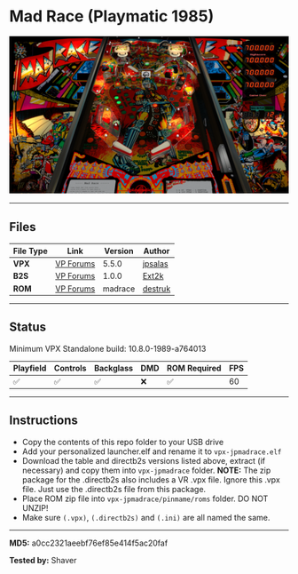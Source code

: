 # Mad Race (Playmatic 1985)

![Table Preview](../../images/vpx-jps-madrace-preview.jpg)

---

## Files
| File Type | Link | Version | Author | 
|-----------|--------|----------|--------------|
| **VPX** | [VP Forums](https://www.vpforums.org/index.php?app=downloads&showfile=14036) | 5.5.0 | [jpsalas](https://www.vpforums.org/index.php?showuser=277) |
| **B2S** | [VP Forums](https://vpuniverse.com/files/file/20533-mad-race-playmatic-1985-jpsalas-v4-vr-mr-ext2k/) | 1.0.0 | [Ext2k](https://vpuniverse.com/profile/55948-ext2k/) |
| **ROM** | [VP Forums](https://www.vpforums.org/index.php?app=downloads&showfile=549) | madrace | [destruk](https://www.vpforums.org/index.php?showuser=5) |

---

## Status 
Minimum VPX Standalone build: 10.8.0-1989-a764013

| Playfield | Controls | Backglass | DMD | ROM Required | FPS | 
|-----------|----------|-----------|-----|--------------|-----|
| :white_check_mark: | :white_check_mark: | :white_check_mark: | :x: | :white_check_mark: | 60 |

---

## Instructions

- Copy the contents of this repo folder to your USB drive
- Add your personalized launcher.elf and rename it to `vpx-jpmadrace.elf`
- Download the table and directb2s versions listed above, extract (if necessary) and copy them into `vpx-jpmadrace` folder. **NOTE:** The zip package for the .directb2s also includes a VR .vpx file. Ignore this .vpx file. Just use the .directb2s file from this package.
- Place ROM zip file into `vpx-jpmadrace/pinmame/roms` folder. DO NOT UNZIP!
- Make sure `(.vpx)`, `(.directb2s)` and `(.ini)` are all named the same.

---

**MD5:** a0cc2321aeebf76ef85e414f5ac20faf

**Tested by:** Shaver
